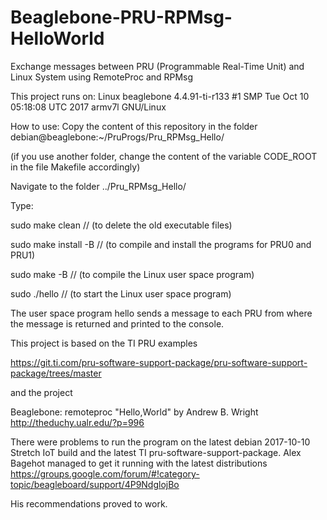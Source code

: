 # Beaglebone-PRU-RPMsg-HelloWorld
Exchange messages between PRU (Programmable Real-Time Unit) and Linux System using RemoteProc and RPMsg

This project runs on: Linux beaglebone 4.4.91-ti-r133 #1 SMP Tue Oct 10 05:18:08 UTC 2017 armv7l GNU/Linux

How to use:
Copy the content of this repository in the folder debian@beaglebone:~/PruProgs/Pru_RPMsg_Hello/

(if you use another folder, change the content of the variable CODE_ROOT in the file Makefile accordingly)

Navigate to the folder ../Pru_RPMsg_Hello/

Type:

sudo make clean        // (to delete the old executable files)

sudo make install -B   // (to compile and install the programs for PRU0 and PRU1)

sudo make -B           // (to compile the Linux user space program)

sudo ./hello           // (to start the Linux user space program)

The user space program hello sends a message to each PRU from where the message is returned and printed to the console.

This project is based on the TI PRU examples

https://git.ti.com/pru-software-support-package/pru-software-support-package/trees/master

and the project

Beaglebone: remoteproc "Hello,World" by Andrew B. Wright
http://theduchy.ualr.edu/?p=996

There were problems to run the program on the latest debian 2017-10-10 Stretch IoT build and the latest TI pru-software-support-package.
Alex Bagehot managed to get it running with the latest distributions
https://groups.google.com/forum/#!category-topic/beagleboard/support/4P9NdglojBo

His recommendations proved to work.
